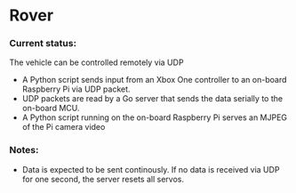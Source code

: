 # Rover

### Current status:
The vehicle can be controlled remotely via UDP

* A Python script sends input from an Xbox One controller to an on-board Raspberry Pi via UDP packet.
* UDP packets are read by a Go server that sends the data serially to the on-board MCU.
* A Python script running on the on-board Raspberry Pi serves an MJPEG of the Pi camera video

### Notes:
* Data is expected to be sent continously. If no data is received via UDP for one second, the server resets all servos.